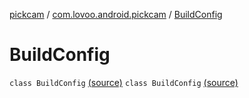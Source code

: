 [pickcam](../../index.md) / [com.lovoo.android.pickcam](../index.md) / [BuildConfig](./index.md)

# BuildConfig

`class BuildConfig` [(source)](https://github.com/lovoo/android-pickpic/blob/master/pickcam/build/generated/source/buildConfig/debug/com/lovoo/android/pickcam/BuildConfig.java#L6)
`class BuildConfig` [(source)](https://github.com/lovoo/android-pickpic/blob/master/pickcam/build/generated/source/buildConfig/debug/com/lovoo/android/pickcam/BuildConfig.java#L6)